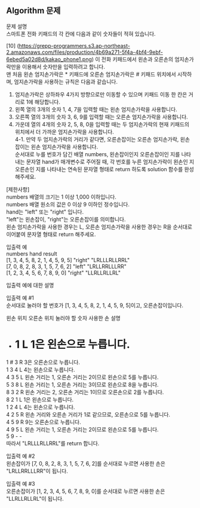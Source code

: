 ## Algorithm 문제      
     
문제 설명     
스마트폰 전화 키패드의 각 칸에 다음과 같이 숫자들이 적혀 있습니다.     

[10] (https://grepp-programmers.s3.ap-northeast-2.amazonaws.com/files/production/4b69a271-5f4a-4bf4-9ebf-6ebed5a02d8d/kakao_phone1.png)
이 전화 키패드에서 왼손과 오른손의 엄지손가락만을 이용해서 숫자만을 입력하려고 합니다.     
맨 처음 왼손 엄지손가락은 * 키패드에 오른손 엄지손가락은 # 키패드 위치에서 시작하며, 엄지손가락을 사용하는 규칙은 다음과 같습니다.     
     
1. 엄지손가락은 상하좌우 4가지 방향으로만 이동할 수 있으며 키패드 이동 한 칸은 거리로 1에 해당합니다.     
2. 왼쪽 열의 3개의 숫자 1, 4, 7을 입력할 때는 왼손 엄지손가락을 사용합니다.     
3. 오른쪽 열의 3개의 숫자 3, 6, 9를 입력할 때는 오른손 엄지손가락을 사용합니다.     
4. 가운데 열의 4개의 숫자 2, 5, 8, 0을 입력할 때는 두 엄지손가락의 현재 키패드의 위치에서 더 가까운 엄지손가락을 사용합니다.     
4-1. 만약 두 엄지손가락의 거리가 같다면, 오른손잡이는 오른손 엄지손가락, 왼손잡이는 왼손 엄지손가락을 사용합니다.     
순서대로 누를 번호가 담긴 배열 numbers, 왼손잡이인지 오른손잡이인 지를 나타내는 문자열 hand가 매개변수로 주어질 때, 각 번호를 누른 엄지손가락이 왼손인 지 오른손인 지를 나타내는 연속된 문자열 형태로 return 하도록 solution 함수를 완성해주세요.      

[제한사항]     
numbers 배열의 크기는 1 이상 1,000 이하입니다.     
numbers 배열 원소의 값은 0 이상 9 이하인 정수입니다.     
hand는 "left" 또는 "right" 입니다.     
"left"는 왼손잡이, "right"는 오른손잡이를 의미합니다.     
왼손 엄지손가락을 사용한 경우는 L, 오른손 엄지손가락을 사용한 경우는 R을 순서대로 이어붙여 문자열 형태로 return 해주세요.     
     
입출력 예     
numbers	                           hand	    result     
[1, 3, 4, 5, 8, 2, 1, 4, 5, 9, 5]	"right"	 "LRLLLRLLRRL"     
[7, 0, 8, 2, 8, 3, 1, 5, 7, 6, 2]	"left"	 "LRLLRRLLLRR"     
[1, 2, 3, 4, 5, 6, 7, 8, 9, 0]	  "right"	 "LLRLLRLLRL"     
    
입출력 예에 대한 설명    

입출력 예 #1    
순서대로 눌러야 할 번호가 [1, 3, 4, 5, 8, 2, 1, 4, 5, 9, 5]이고, 오른손잡이입니다.    
    
왼손 위치	오른손 위치	눌러야 할 숫자	사용한 손	설명    
*	#	1	L	1은 왼손으로 누릅니다.    
1	#	3	R	3은 오른손으로 누릅니다.    
1	3	4	L	4는 왼손으로 누릅니다.    
4	3	5	L	왼손 거리는 1, 오른손 거리는 2이므로 왼손으로 5를 누릅니다.    
5	3	8	L	왼손 거리는 1, 오른손 거리는 3이므로 왼손으로 8을 누릅니다.    
8	3	2	R	왼손 거리는 2, 오른손 거리는 1이므로 오른손으로 2를 누릅니다.    
8	2	1	L	1은 왼손으로 누릅니다.    
1	2	4	L	4는 왼손으로 누릅니다.    
4	2	5	R	왼손 거리와 오른손 거리가 1로 같으므로, 오른손으로 5를 누릅니다.    
4	5	9	R	9는 오른손으로 누릅니다.    
4	9	5	L	왼손 거리는 1, 오른손 거리는 2이므로 왼손으로 5를 누릅니다.    
5	9	-	-	    
따라서 "LRLLLRLLRRL"를 return 합니다.    
    
입출력 예 #2    
왼손잡이가 [7, 0, 8, 2, 8, 3, 1, 5, 7, 6, 2]를 순서대로 누르면 사용한 손은 "LRLLRRLLLRR"이 됩니다.    
    
입출력 예 #3    
오른손잡이가 [1, 2, 3, 4, 5, 6, 7, 8, 9, 0]를 순서대로 누르면 사용한 손은 "LLRLLRLLRL"이 됩니다.    

